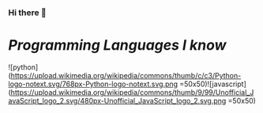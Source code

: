 ### Hi there 👋

# *Programming Languages I know*
![python](https://upload.wikimedia.org/wikipedia/commons/thumb/c/c3/Python-logo-notext.svg/768px-Python-logo-notext.svg.png =50x50)![javascript](https://upload.wikimedia.org/wikipedia/commons/thumb/9/99/Unofficial_JavaScript_logo_2.svg/480px-Unofficial_JavaScript_logo_2.svg.png =50x50)
<!--
**Awesomered989/Awesomered989** is a ✨ _special_ ✨ repository because its `README.md` (this file) appears on your GitHub profile.

Here are some ideas to get you started:

- 🔭 I’m currently working on ...
- 🌱 I’m currently learning ...
- 👯 I’m looking to collaborate on ...
- 🤔 I’m looking for help with ...
- 💬 Ask me about ...
- 📫 How to reach me: ...
- 😄 Pronouns: ...
- ⚡ Fun fact: ...
-->
